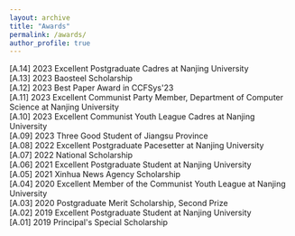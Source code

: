 ```yaml
---
layout: archive
title: "Awards"
permalink: /awards/
author_profile: true
---
```

[A.14] 2023 Excellent Postgraduate Cadres at Nanjing University  
[A.13] 2023 Baosteel Scholarship  
[A.12] 2023 Best Paper Award in CCFSys'23  
[A.11] 2023 Excellent Communist Party Member, Department of Computer Science at Nanjing University  
[A.10] 2023 Excellent Communist Youth League Cadres at Nanjing University  
[A.09] 2023 Three Good Student of Jiangsu Province  
[A.08] 2022 Excellent Postgraduate Pacesetter at Nanjing University  
[A.07] 2022 National Scholarship  
[A.06] 2021 Excellent Postgraduate Student at Nanjing University  
[A.05] 2021 Xinhua News Agency Scholarship  
[A.04] 2020 Excellent Member of the Communist Youth League at Nanjing University  
[A.03] 2020 Postgraduate Merit Scholarship, Second Prize  
[A.02] 2019 Excellent Postgraduate Student at Nanjing University  
[A.01] 2019 Principal's Special Scholarship